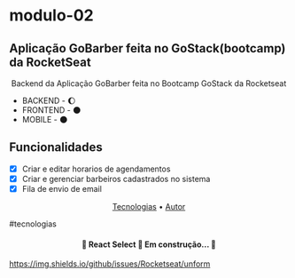 # modulo-02

## Aplicação GoBarber feita no GoStack(bootcamp) da RocketSeat 
<p align="center">Backend da Aplicação GoBarber feita no Bootcamp GoStack da Rocketseat</p>

- BACKEND - :waxing_gibbous_moon:
- FRONTEND - :new_moon:
- MOBILE - :new_moon:

## Funcionalidades
- [x] Criar e editar horarios de agendamentos
- [x] Criar e gerenciar barbeiros cadastrados no sistema
- [x] Fila de envio de email 

<p align="center">
 <a href="#tecnologias">Tecnologias</a> •  
 <a href="#autor">Autor</a>
</p>


#tecnologias





<h4 align="center"> 
	🚧  React Select 🚀 Em construção...  🚧
</h4>

https://img.shields.io/github/issues/Rocketseat/unform
